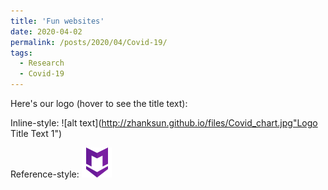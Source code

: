 ```yaml
---
title: 'Fun websites'
date: 2020-04-02
permalink: /posts/2020/04/Covid-19/
tags:
  - Research
  - Covid-19
---
```


Here's our logo (hover to see the title text):

Inline-style:
![alt text](http://zhanksun.github.io/files/Covid_chart.jpg"Logo Title Text 1")

Reference-style:
![alt text][logo]

[logo]: https://github.com/adam-p/markdown-here/raw/master/src/common/images/icon48.png "Logo Title Text 2"
